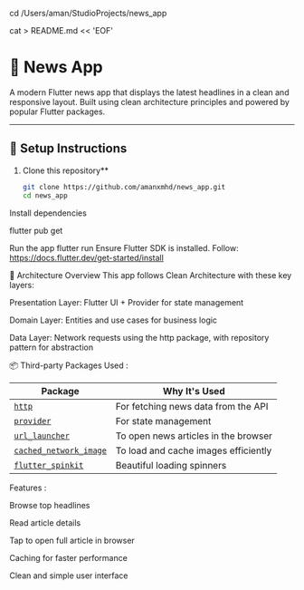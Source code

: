 cd /Users/aman/StudioProjects/news_app

cat > README.md << 'EOF'
# 📰 News App

A modern Flutter news app that displays the latest headlines in a clean and responsive layout. Built using clean architecture principles and powered by popular Flutter packages.

---

## 🚀 Setup Instructions

1. Clone this repository**
   ```bash
   git clone https://github.com/amanxmhd/news_app.git
   cd news_app

Install dependencies

flutter pub get

Run the app
flutter run
Ensure Flutter SDK is installed. Follow: https://docs.flutter.dev/get-started/install



🧱 Architecture Overview
This app follows Clean Architecture with these key layers:

Presentation Layer: Flutter UI + Provider for state management

Domain Layer: Entities and use cases for business logic

Data Layer: Network requests using the http package, with repository pattern for abstraction


📦 Third-party Packages Used :

| Package                                                                 | Why It's Used                        |
| ----------------------------------------------------------------------- | ------------------------------------ |
| [`http`](https://pub.dev/packages/http)                                 | For fetching news data from the API  |
| [`provider`](https://pub.dev/packages/provider)                         | For state management                 |
| [`url_launcher`](https://pub.dev/packages/url_launcher)                 | To open news articles in the browser |
| [`cached_network_image`](https://pub.dev/packages/cached_network_image) | To load and cache images efficiently |
| [`flutter_spinkit`](https://pub.dev/packages/flutter_spinkit)           | Beautiful loading spinners           |


Features : 

Browse top headlines

Read article details

Tap to open full article in browser

Caching for faster performance

Clean and simple user interface

